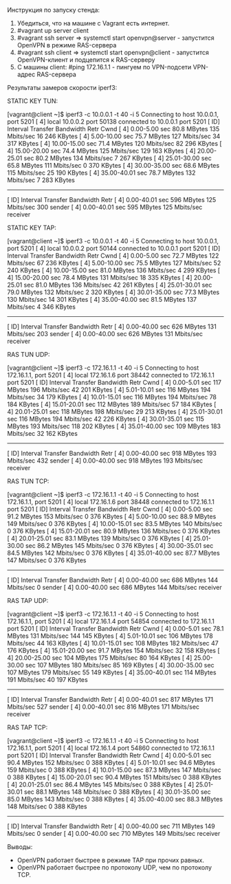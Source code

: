 Инструкция по запуску стенда:

1. Убедиться, что на машине с Vagrant есть интернет.
2. #vagrant up server client
3. #vagrant ssh server => systemctl start openvpn@server - запустится OpenVPN в режиме RAS-сервера
4. #vagrant ssh client => systemctl start openvpn@client - запустится OpenVPN-клиент и подцепится к RAS-серверу
5. С машины client: #ping 172.16.1.1 - пингуем по VPN-подсети VPN-адрес RAS-сервера

Результаты замеров скорости iperf3:


STATIC KEY TUN:

[vagrant@client ~]$ iperf3 -c 10.0.0.1 -t 40 -i 5
Connecting to host 10.0.0.1, port 5201
[  4] local 10.0.0.2 port 50138 connected to 10.0.0.1 port 5201
[ ID] Interval           Transfer     Bandwidth       Retr  Cwnd
[  4]   0.00-5.00   sec  80.8 MBytes   135 Mbits/sec   16    246 KBytes
[  4]   5.00-10.00  sec  75.7 MBytes   127 Mbits/sec   34    317 KBytes
[  4]  10.00-15.00  sec  71.4 MBytes   120 Mbits/sec   82    296 KBytes
[  4]  15.00-20.00  sec  74.4 MBytes   125 Mbits/sec  129    163 KBytes
[  4]  20.00-25.01  sec  80.2 MBytes   134 Mbits/sec    7    267 KBytes
[  4]  25.01-30.00  sec  65.8 MBytes   111 Mbits/sec    0    370 KBytes
[  4]  30.00-35.00  sec  68.6 MBytes   115 Mbits/sec   25    190 KBytes
[  4]  35.00-40.01  sec  78.7 MBytes   132 Mbits/sec    7    283 KBytes
- - - - - - - - - - - - - - - - - - - - - - - - -
[ ID] Interval           Transfer     Bandwidth       Retr
[  4]   0.00-40.01  sec   596 MBytes   125 Mbits/sec  300             sender
[  4]   0.00-40.01  sec   595 MBytes   125 Mbits/sec                  receiver

STATIC KEY TAP:

[vagrant@client ~]$ iperf3 -c 10.0.0.1 -t 40 -i 5
Connecting to host 10.0.0.1, port 5201
[  4] local 10.0.0.2 port 50144 connected to 10.0.0.1 port 5201
[ ID] Interval           Transfer     Bandwidth       Retr  Cwnd
[  4]   0.00-5.00   sec  72.7 MBytes   122 Mbits/sec   67    236 KBytes
[  4]   5.00-10.00  sec  75.5 MBytes   127 Mbits/sec   52    240 KBytes
[  4]  10.00-15.00  sec  81.0 MBytes   136 Mbits/sec    4    299 KBytes
[  4]  15.00-20.00  sec  78.4 MBytes   131 Mbits/sec   18    335 KBytes
[  4]  20.00-25.01  sec  81.0 MBytes   136 Mbits/sec   42    261 KBytes
[  4]  25.01-30.01  sec  79.0 MBytes   132 Mbits/sec    2    320 KBytes
[  4]  30.01-35.00  sec  77.3 MBytes   130 Mbits/sec   14    301 KBytes
[  4]  35.00-40.00  sec  81.5 MBytes   137 Mbits/sec    4    346 KBytes
- - - - - - - - - - - - - - - - - - - - - - - - -
[ ID] Interval           Transfer     Bandwidth       Retr
[  4]   0.00-40.00  sec   626 MBytes   131 Mbits/sec  203             sender
[  4]   0.00-40.00  sec   626 MBytes   131 Mbits/sec                  receiver

RAS TUN UDP:

[vagrant@client ~]$ iperf3 -c 172.16.1.1 -t 40 -i 5
Connecting to host 172.16.1.1, port 5201
[  4] local 172.16.1.6 port 38442 connected to 172.16.1.1 port 5201
[ ID] Interval           Transfer     Bandwidth       Retr  Cwnd
[  4]   0.00-5.01   sec   117 MBytes   196 Mbits/sec   42    201 KBytes
[  4]   5.01-10.01  sec   116 MBytes   194 Mbits/sec   34    179 KBytes
[  4]  10.01-15.01  sec   116 MBytes   194 Mbits/sec   78    184 KBytes
[  4]  15.01-20.01  sec   112 MBytes   189 Mbits/sec   57    184 KBytes
[  4]  20.01-25.01  sec   118 MBytes   198 Mbits/sec   29    213 KBytes
[  4]  25.01-30.01  sec   116 MBytes   194 Mbits/sec   42    226 KBytes
[  4]  30.01-35.01  sec   115 MBytes   193 Mbits/sec  118    202 KBytes
[  4]  35.01-40.00  sec   109 MBytes   183 Mbits/sec   32    162 KBytes
- - - - - - - - - - - - - - - - - - - - - - - - -
[ ID] Interval           Transfer     Bandwidth       Retr
[  4]   0.00-40.00  sec   918 MBytes   193 Mbits/sec  432             sender
[  4]   0.00-40.00  sec   918 MBytes   193 Mbits/sec                  receiver

RAS TUN TCP:

[vagrant@client ~]$ iperf3 -c 172.16.1.1 -t 40 -i 5
Connecting to host 172.16.1.1, port 5201
[  4] local 172.16.1.6 port 38448 connected to 172.16.1.1 port 5201
[ ID] Interval           Transfer     Bandwidth       Retr  Cwnd
[  4]   0.00-5.00   sec  91.2 MBytes   153 Mbits/sec    0    376 KBytes
[  4]   5.00-10.00  sec  88.9 MBytes   149 Mbits/sec    0    376 KBytes
[  4]  10.00-15.01  sec  83.5 MBytes   140 Mbits/sec    0    376 KBytes
[  4]  15.01-20.01  sec  80.9 MBytes   136 Mbits/sec    0    376 KBytes
[  4]  20.01-25.01  sec  83.1 MBytes   139 Mbits/sec    0    376 KBytes
[  4]  25.01-30.00  sec  86.2 MBytes   145 Mbits/sec    0    376 KBytes
[  4]  30.00-35.01  sec  84.5 MBytes   142 Mbits/sec    0    376 KBytes
[  4]  35.01-40.00  sec  87.7 MBytes   147 Mbits/sec    0    376 KBytes
- - - - - - - - - - - - - - - - - - - - - - - - -
[ ID] Interval           Transfer     Bandwidth       Retr
[  4]   0.00-40.00  sec   686 MBytes   144 Mbits/sec    0             sender
[  4]   0.00-40.00  sec   686 MBytes   144 Mbits/sec                  receiver


RAS TAP UDP:

[vagrant@client ~]$ iperf3 -c 172.16.1.1 -t 40 -i 5
Connecting to host 172.16.1.1, port 5201
[  4] local 172.16.1.4 port 54854 connected to 172.16.1.1 port 5201
[ ID] Interval           Transfer     Bandwidth       Retr  Cwnd
[  4]   0.00-5.01   sec  78.1 MBytes   131 Mbits/sec  144    145 KBytes
[  4]   5.01-10.01  sec   106 MBytes   178 Mbits/sec   44    163 KBytes
[  4]  10.01-15.01  sec   108 MBytes   182 Mbits/sec   47    176 KBytes
[  4]  15.01-20.00  sec  91.7 MBytes   154 Mbits/sec   32    158 KBytes
[  4]  20.00-25.00  sec   104 MBytes   175 Mbits/sec   80    164 KBytes
[  4]  25.00-30.00  sec   107 MBytes   180 Mbits/sec   85    169 KBytes
[  4]  30.00-35.00  sec   107 MBytes   179 Mbits/sec   55    149 KBytes
[  4]  35.00-40.01  sec   114 MBytes   191 Mbits/sec   40    197 KBytes
- - - - - - - - - - - - - - - - - - - - - - - - -
[ ID] Interval           Transfer     Bandwidth       Retr
[  4]   0.00-40.01  sec   817 MBytes   171 Mbits/sec  527             sender
[  4]   0.00-40.01  sec   816 MBytes   171 Mbits/sec                  receiver

RAS TAP TCP:

[vagrant@client ~]$ iperf3 -c 172.16.1.1 -t 40 -i 5
Connecting to host 172.16.1.1, port 5201
[  4] local 172.16.1.4 port 54860 connected to 172.16.1.1 port 5201
[ ID] Interval           Transfer     Bandwidth       Retr  Cwnd
[  4]   0.00-5.01   sec  90.4 MBytes   152 Mbits/sec    0    388 KBytes
[  4]   5.01-10.01  sec  94.6 MBytes   159 Mbits/sec    0    388 KBytes
[  4]  10.01-15.00  sec  87.3 MBytes   147 Mbits/sec    0    388 KBytes
[  4]  15.00-20.01  sec  90.4 MBytes   151 Mbits/sec    0    388 KBytes
[  4]  20.01-25.01  sec  86.4 MBytes   145 Mbits/sec    0    388 KBytes
[  4]  25.01-30.01  sec  88.1 MBytes   148 Mbits/sec    0    388 KBytes
[  4]  30.01-35.00  sec  85.0 MBytes   143 Mbits/sec    0    388 KBytes
[  4]  35.00-40.00  sec  88.3 MBytes   148 Mbits/sec    0    388 KBytes
- - - - - - - - - - - - - - - - - - - - - - - - -
[ ID] Interval           Transfer     Bandwidth       Retr
[  4]   0.00-40.00  sec   711 MBytes   149 Mbits/sec    0             sender
[  4]   0.00-40.00  sec   710 MBytes   149 Mbits/sec                  receiver



Выводы: 

- OpenVPN работает быстрее в режиме TAP при прочих равных.
- OpenVPN работает быстрее по протоколу UDP, чем по протоколу TCP.
